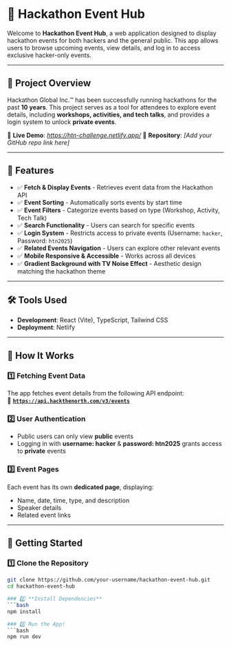 # 🚀 Hackathon Event Hub

Welcome to **Hackathon Event Hub**, a web application designed to display hackathon events for both hackers and the general public. This app allows users to browse upcoming events, view details, and log in to access exclusive hacker-only events. 

---

## 📌 Project Overview
Hackathon Global Inc.™ has been successfully running hackathons for the past **10 years**. This project serves as a tool for attendees to explore event details, including **workshops, activities, and tech talks**, and provides a login system to unlock **private events**.

🔗 **Live Demo**: _https://htn-challenge.netlify.app/_ 
📂 **Repository**: _[Add your GitHub repo link here]_  

---

## 📜 Features
- ✅ **Fetch & Display Events** - Retrieves event data from the Hackathon API  
- ✅ **Event Sorting** - Automatically sorts events by start time  
- ✅ **Event Filters** - Categorize events based on type (Workshop, Activity, Tech Talk)  
- ✅ **Search Functionality** - Users can search for specific events  
- ✅ **Login System** - Restricts access to private events (Username: `hacker`, Password: `htn2025`)  
- ✅ **Related Events Navigation** - Users can explore other relevant events  
- ✅ **Mobile Responsive & Accessible** - Works across all devices  
- ✅ **Gradient Background with TV Noise Effect** - Aesthetic design matching the hackathon theme  

---

## 🛠 Tools Used
- **Development**: React (Vite), TypeScript, Tailwind CSS  
- **Deployment**: Netlify 

---

## 🎯 How It Works
### 1️⃣ Fetching Event Data
The app fetches event details from the following API endpoint:  
🔗 **[`https://api.hackthenorth.com/v3/events`](https://api.hackthenorth.com/v3/events)**  

### 2️⃣ User Authentication
- Public users can only view **public** events  
- Logging in with **username: hacker** & **password: htn2025** grants access to **private** events  

### 3️⃣ Event Pages
Each event has its own **dedicated page**, displaying:
- Name, date, time, type, and description
- Speaker details
- Related event links

---

## 🚀 Getting Started
### 1️⃣ **Clone the Repository**
```bash
git clone https://github.com/your-username/hackathon-event-hub.git
cd hackathon-event-hub

### 2️⃣ **Install Dependencies**
```bash
npm install

### 3️⃣ Run the App!
```bash
npm run dev


